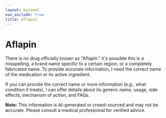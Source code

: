 ```yaml
---
layout: minimal
nav_exclude: true
title: Aflapin
---
```


# Aflapin

There is no drug officially known as "Aflapin."  It's possible this is a misspelling, a brand name specific to a certain region, or a completely fabricated name.  To provide accurate information, I need the correct name of the medication or its active ingredient.

If you can provide the correct name or more information (e.g., what condition it treats), I can offer details about its generic name, usage, side effects, mechanism of action, and FAQs.


**Note:** This information is AI-generated or crowd-sourced and may not be accurate. Please consult a medical professional for verified advice.